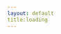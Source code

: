 ```yaml
---
layout: default
title:loading
---
```





<html>
<head>
<meta http-equiv="Content-Language" content="zh-CN">
<meta HTTP-EQUIV="Content-Type" CONTENT="text/html; charset=gb2312">
<meta http-equiv="refresh" content="5;url=https://twitter.com/Yeming_SAMA">
<title>loading</title>
</head>
<body>
